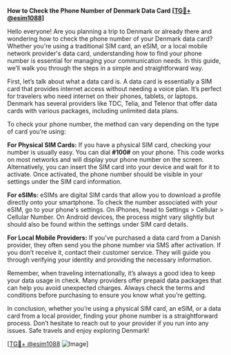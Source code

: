 **How to Check the Phone Number of Denmark Data Card [[TG💪+ @esim1088](https://t.me/s/esim1088)]**

Hello everyone! Are you planning a trip to Denmark or already there and wondering how to check the phone number of your Denmark data card? Whether you're using a traditional SIM card, an eSIM, or a local mobile network provider's data card, understanding how to find your phone number is essential for managing your communication needs. In this guide, we’ll walk you through the steps in a simple and straightforward way.

First, let’s talk about what a data card is. A data card is essentially a SIM card that provides internet access without needing a voice plan. It’s perfect for travelers who need internet on their phones, tablets, or laptops. Denmark has several providers like TDC, Telia, and Telenor that offer data cards with various packages, including unlimited data plans. 

To check your phone number, the method can vary depending on the type of card you’re using:

**For Physical SIM Cards:**
If you have a physical SIM card, checking your number is usually easy. You can dial **#100#** on your phone. This code works on most networks and will display your phone number on the screen. Alternatively, you can insert the SIM card into your device and wait for it to activate. Once activated, the phone number should be visible in your settings under the SIM card information.

**For eSIMs:**
eSIMs are digital SIM cards that allow you to download a profile directly onto your smartphone. To check the number associated with your eSIM, go to your phone's settings. On iPhones, head to Settings > Cellular > Cellular Number. On Android devices, the process might vary slightly but should also be found within the settings under SIM card details.

**For Local Mobile Providers:**
If you’ve purchased a data card from a Danish provider, they often send you the phone number via SMS after activation. If you don’t receive it, contact their customer service. They will guide you through verifying your identity and providing the necessary information.

Remember, when traveling internationally, it’s always a good idea to keep your data usage in check. Many providers offer prepaid data packages that can help you avoid unexpected charges. Always check the terms and conditions before purchasing to ensure you know what you’re getting.

In conclusion, whether you’re using a physical SIM card, an eSIM, or a data card from a local provider, finding your phone number is a straightforward process. Don’t hesitate to reach out to your provider if you run into any issues. Safe travels and enjoy exploring Denmark!

[[TG💪+ @esim1088](https://t.me/s/esim1088) ![Image](https://i.postimg.cc/Y0z9fWf4/image.png)]